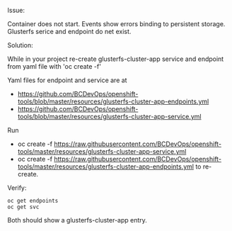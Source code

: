 Issue:

Container does not start. Events show errors binding to persistent storage. Glusterfs serice and endpoint do net exist.

Solution:

While in your project re-create glusterfs-cluster-app service and endpoint from yaml file with 'oc create -f' 

Yaml files for endpoint and service are at
* https://github.com/BCDevOps/openshift-tools/blob/master/resources/glusterfs-cluster-app-endpoints.yml
* https://github.com/BCDevOps/openshift-tools/blob/master/resources/glusterfs-cluster-app-service.yml

Run 
* oc create -f https://raw.githubusercontent.com/BCDevOps/openshift-tools/master/resources/glusterfs-cluster-app-service.yml
* oc create -f https://raw.githubusercontent.com/BCDevOps/openshift-tools/master/resources/glusterfs-cluster-app-endpoints.yml
to re-create.


Verify:

```
oc get endpoints
oc get svc
```
Both should show a glusterfs-cluster-app entry. 



